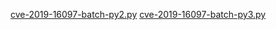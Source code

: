 [cve-2019-16097-batch-py2.py](/bylibrary/漏洞库/03-产品漏洞/Harbor/cve-2019-16097-batch-py2.py)
[cve-2019-16097-batch-py3.py](/bylibrary/漏洞库/03-产品漏洞/Harbor/cve-2019-16097-batch-py3.py)
